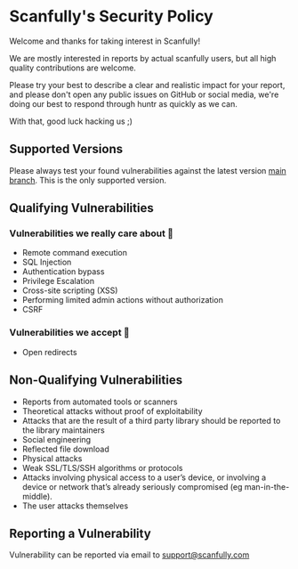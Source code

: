 # Scanfully's Security Policy

Welcome and thanks for taking interest in Scanfully!

We are mostly interested in reports by actual scanfully users, but all high quality contributions are welcome.

Please try your best to describe a clear and realistic impact for your report, and please don't open any public issues on GitHub or social media, we're doing our best to respond through huntr as quickly as we can.

With that, good luck hacking us ;)

## Supported Versions

Please always test your found vulnerabilities against the latest version [main branch](https://github.com/Scanfully/wordpress-plugin/tree/main). This is the only supported version.


## Qualifying Vulnerabilities

### Vulnerabilities we really care about 🫣
- Remote command execution
- SQL Injection
- Authentication bypass
- Privilege Escalation
- Cross-site scripting (XSS)
- Performing limited admin actions without authorization
- CSRF

### Vulnerabilities we accept 🙂

- Open redirects

## Non-Qualifying Vulnerabilities

- Reports from automated tools or scanners
- Theoretical attacks without proof of exploitability
- Attacks that are the result of a third party library should be reported to the library maintainers
- Social engineering
- Reflected file download
- Physical attacks
- Weak SSL/TLS/SSH algorithms or protocols
- Attacks involving physical access to a user’s device, or involving a device or network that’s already seriously compromised (eg man-in-the-middle).
- The user attacks themselves


## Reporting a Vulnerability

Vulnerability can be reported via email to support@scanfully.com